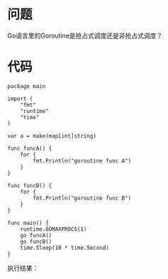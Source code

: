 # 问题

Go语言里的Goroutine是抢占式调度还是非抢占式调度？

# 代码

```
package main

import (
    "fmt"
    "runtime"
    "time"
)

var a = make(map[int]string)

func funcA() {
    for {
        fmt.Println("goroutine func A")
    }   
}

func funcB() {
    for {
        fmt.Println("goroutine func B")
    }   
}

func main() {
    runtime.GOMAXPROCS(1)
    go funcA()
    go funcB()
    time.Sleep(10 * time.Second)
}

```

执行结果：



